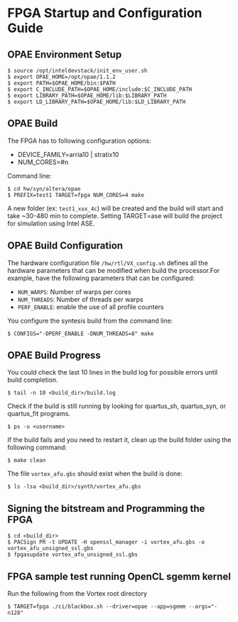# FPGA Startup and Configuration Guide

OPAE Environment Setup
----------------------

    $ source /opt/inteldevstack/init_env_user.sh
    $ export OPAE_HOME=/opt/opae/1.1.2
    $ export PATH=$OPAE_HOME/bin:$PATH
    $ export C_INCLUDE_PATH=$OPAE_HOME/include:$C_INCLUDE_PATH
    $ export LIBRARY_PATH=$OPAE_HOME/lib:$LIBRARY_PATH
    $ export LD_LIBRARY_PATH=$OPAE_HOME/lib:$LD_LIBRARY_PATH

OPAE Build
------------------

The FPGA has to following configuration options:
- DEVICE_FAMILY=arria10 | stratix10
- NUM_CORES=#n

Command line:

    $ cd hw/syn/altera/opae
    $ PREFIX=test1 TARGET=fpga NUM_CORES=4 make

A new folder (ex: `test1_xxx_4c`) will be created and the build will start and take ~30-480 min to complete.
Setting TARGET=ase will build the project for simulation using Intel ASE.


OPAE Build Configuration
------------------------

The hardware configuration file `/hw/rtl/VX_config.vh` defines all the hardware parameters that can be modified when build the processor.For example, have the following parameters that can be configured:
- `NUM_WARPS`:   Number of warps per cores
- `NUM_THREADS`: Number of threads per warps
- `PERF_ENABLE`: enable the use of all profile counters

You configure the syntesis build from the command line:

    $ CONFIGS="-DPERF_ENABLE -DNUM_THREADS=8" make

OPAE Build Progress
-------------------

You could check the last 10 lines in the build log for possible errors until build completion.

    $ tail -n 10 <build_dir>/build.log

Check if the build is still running by looking for quartus_sh, quartus_syn, or quartus_fit programs.

    $ ps -u <username>

If the build fails and you need to restart it, clean up the build folder using the following command:

    $ make clean

The file `vortex_afu.gbs` should exist when the build is done:

    $ ls -lsa <build_dir>/synth/vortex_afu.gbs


Signing the bitstream and Programming the FPGA
----------------------------------------------

    $ cd <build_dir>
    $ PACSign PR -t UPDATE -H openssl_manager -i vortex_afu.gbs -o vortex_afu_unsigned_ssl.gbs
    $ fpgasupdate vortex_afu_unsigned_ssl.gbs

FPGA sample test running OpenCL sgemm kernel
--------------------------------------------

Run the following from the Vortex root directory

    $ TARGET=fpga ./ci/blackbox.sh --driver=opae --app=sgemm --args="-n128"

